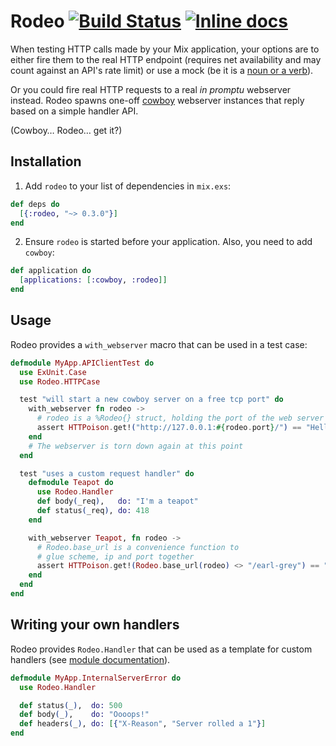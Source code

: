 # Rodeo [![Build Status](https://travis-ci.org/carpodaster/rodeo.svg?branch=master)](https://travis-ci.org/carpodaster/rodeo) [![Inline docs](http://inch-ci.org/github/carpodaster/rodeo.svg)](http://inch-ci.org/github/carpodaster/rodeo)

When testing HTTP calls made by your Mix application, your options are to either fire them to the real HTTP endpoint (requires net availability and may count against an API's rate limit) or use a mock (be it is a [noun or a verb](http://blog.plataformatec.com.br/2015/10/mocks-and-explicit-contracts/)).

Or you could fire real HTTP requests to a real _in promptu_ webserver instead. Rodeo spawns one-off [cowboy](https://hex.pm/packages/cowboy) webserver instances that reply based on a simple handler API.

(Cowboy… Rodeo… get it?)

## Installation

1. Add `rodeo` to your list of dependencies in `mix.exs`:

```elixir
def deps do
  [{:rodeo, "~> 0.3.0"}]
end
```

2. Ensure `rodeo` is started before your application. Also, you need to add `cowboy`:

```elixir
def application do
  [applications: [:cowboy, :rodeo]]
end
```

## Usage

Rodeo provides a `with_webserver` macro that can be used in a test case:

```elixir
defmodule MyApp.APIClientTest do
  use ExUnit.Case
  use Rodeo.HTTPCase

  test "will start a new cowboy server on a free tcp port" do
    with_webserver fn rodeo ->
      # rodeo is a %Rodeo{} struct, holding the port of the web server
      assert HTTPoison.get!("http://127.0.0.1:#{rodeo.port}/") == "Hello World"
    end
    # The webserver is torn down again at this point
  end

  test "uses a custom request handler" do
    defmodule Teapot do
      use Rodeo.Handler
      def body(_req),   do: "I'm a teapot"
      def status(_req), do: 418
    end

    with_webserver Teapot, fn rodeo ->
      # Rodeo.base_url is a convenience function to
      # glue scheme, ip and port together
      assert HTTPoison.get!(Rodeo.base_url(rodeo) <> "/earl-grey") == "I'm a teapot"
    end
  end
end
```

## Writing your own handlers

Rodeo provides `Rodeo.Handler` that can be used as a template for custom handlers (see [module documentation](https://hexdocs.pm/rodeo/Rodeo.Handler.html)).

```elixir
defmodule MyApp.InternalServerError do
  use Rodeo.Handler

  def status(_),  do: 500
  def body(_),    do: "Oooops!"
  def headers(_), do: [{"X-Reason", "Server rolled a 1"}]
end
```
